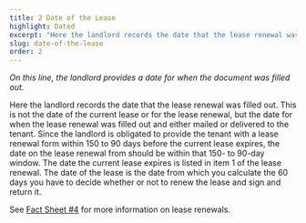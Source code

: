 ```yaml
---
title: 2 Date of the Lease
highlight: Dated
excerpt: "Here the landlord records the date that the lease renewal was"
slug: date-of-the-lease
order: 2
---
```


_On this line, the landlord provides a date for when the document was filled out._

Here the landlord records the date that the lease renewal was filled out. This is not the date of the current lease or for the lease renewal, but the date for when the lease renewal was filled out and either mailed or delivered to the tenant.  Since the landlord is obligated to provide the tenant with a lease renewal form within 150 to 90 days before the current lease expires, the date on the lease renewal from should be within that 150- to 90-day window. The date the current lease expires is listed in item 1 of the lease renewal. The date of the lease is the date from which you calculate the 60 days you have to decide whether or not to renew the lease and sign and return it.

See [Fact Sheet #4](https://hcr.ny.gov/system/files/documents/2018/09/orafac4.pdf) for more information on lease renewals.
